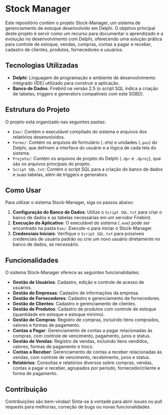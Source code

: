 # Stock Manager

Este repositório contém o projeto Stock-Manager, um sistema de gerenciamento de estoque desenvolvido em Delphi. O objetivo principal deste projeto é 
servir como um recurso para documentar o aprendizado e a evolução no desenvolvimento com Delphi, oferecendo uma solução prática para controle de estoque, 
vendas, compras, contas a pagar e receber, cadastro de clientes, produtos, fornecedores e usuários.

## Tecnologias Utilizadas

*   **Delphi**: Linguagem de programação e ambiente de desenvolvimento integrado (IDE) utilizado para construir a aplicação.
*   **Banco de Dados**: Firebird na versão 2.5 (o script SQL indica a criação de tabelas, triggers e generators compatíveis com este SGBD).
  
## Estrutura do Projeto

O projeto está organizado nas seguintes pastas:

*   `Exe/`: Contém o executável compilado do sistema e arquivos dos relatórios desenvolvidos.
*   `Forms/`: Contém os arquivos de formulário (`.dfm`) e unidades (`.pas`) do Delphi, que definem a interface do usuário e a lógica de cada tela do sistema.
*   `Projeto/`: Contém os arquivos de projeto do Delphi (`.dpr` e `.dproj`), que são os arquivos principais do projeto.
*   `Script SQL.txt`: Contém o script SQL para a criação do banco de dados e suas tabelas, além de triggers e generators.

## Como Usar

Para utilizar o sistema Stock-Manager, siga os passos abaixo:

1.  **Configuração do Banco de Dados**: Utilize o `Script SQL.txt` para criar o banco de dados e as tabelas necessárias em um servidor Firebird.
2.  **Execução do Aplicativo**: O executável do sistema (`.exe`) pode ser encontrado na pasta `Exe/`. Execute-o para iniciar o Stock-Manager.
3.  **Credenciais Iniciais**: Verifique o `Script SQL.txt` para possíveis credenciais de usuário padrão ou crie um novo usuário diretamente no banco de dados, se necessário.

## Funcionalidades

O sistema Stock-Manager oferece as seguintes funcionalidades:

*   **Gestão de Usuários**: Cadastro, edição e controle de acesso de usuários.
*   **Gestão de Empresas**: Cadastro de informações da empresa.
*   **Gestão de Fornecedores**: Cadastro e gerenciamento de fornecedores.
*   **Gestão de Clientes**: Cadastro e gerenciamento de clientes.
*   **Gestão de Produtos**: Cadastro de produtos com controle de estoque (quantidade em estoque e estoque mínimo).
*   **Gestão de Compras**: Registro de compras, incluindo itens comprados, valores e formas de pagamento.
*   **Contas a Pagar**: Gerenciamento de contas a pagar relacionadas às compras, com controle de vencimento, pagamento, juros e status.
*   **Gestão de Vendas**: Registro de vendas, incluindo itens vendidos, valores, formas de pagamento e troco.
*   **Contas a Receber**: Gerenciamento de contas a receber relacionadas às vendas, com controle de vencimento, recebimento, juros e status.
*   **Relatórios**: Consultas e relatórios diversos sobre compras, vendas, contas a pagar e receber, agrupados por período, fornecedor/cliente e forma de pagamento.

## Contribuição

Contribuições são bem-vindas! Sinta-se à vontade para abrir issues ou pull requests para melhorias, correção de bugs ou novas funcionalidades.
